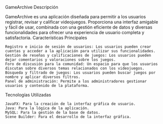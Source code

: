 GameArchive
Descripción

GameArchive es una aplicación diseñada para permitir a los usuarios registrar, revisar y calificar videojuegos. Proporciona una interfaz amigable y fácil de usar, combinada con una gestión eficiente de datos y diversas funcionalidades para ofrecer una experiencia de usuario completa y satisfactoria.
Características Principales

    Registro e inicio de sesión de usuarios: Los usuarios pueden crear cuentas y acceder a la aplicación para utilizar sus funcionalidades.
    Gestión de reseñas y calificaciones de juegos: Los usuarios pueden dejar comentarios y valoraciones sobre los juegos.
    Foro de discusión para la comunidad: Un espacio para que los usuarios discutan sobre diversos temas relacionados con los videojuegos.
    Búsqueda y filtrado de juegos: Los usuarios pueden buscar juegos por nombre y aplicar diversos filtros.
    Panel de administración: Permite a los administradores gestionar usuarios y contenido de la plataforma.

Tecnologías Utilizadas

    JavaFX: Para la creación de la interfaz gráfica de usuario.
    Java: Para la lógica de la aplicación.
    MySQL: Para la gestión de la base de datos.
    Scene Builder: Para el desarrollo de la interfaz gráfica.

